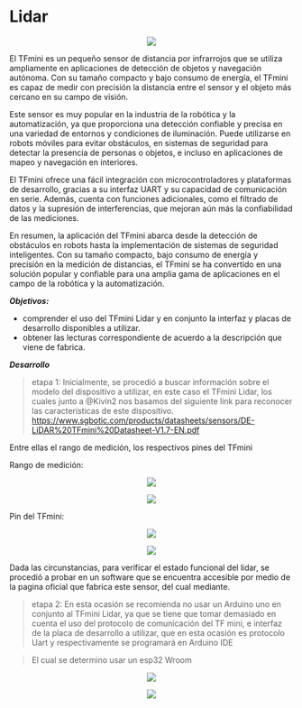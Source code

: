 #  Lidar

<p align="center">
  <img src=https://github.com/Kivin2/Robotica_2_Soto_Bot/assets/83624805/4ce6c13c-f820-430e-bee3-f06da935806c />
</p>



El TFmini es un pequeño sensor de distancia por infrarrojos que se utiliza ampliamente en aplicaciones de detección de objetos y navegación autónoma. Con su tamaño compacto y bajo consumo de energía, el TFmini es capaz de medir con precisión la distancia entre el sensor y el objeto más cercano en su campo de visión. 

Este sensor es muy popular en la industria de la robótica y la automatización, ya que proporciona una detección confiable y precisa en una variedad de entornos y condiciones de iluminación. Puede utilizarse en robots móviles para evitar obstáculos, en sistemas de seguridad para detectar la presencia de personas o objetos, e incluso en aplicaciones de mapeo y navegación en interiores.

El TFmini ofrece una fácil integración con microcontroladores y plataformas de desarrollo, gracias a su interfaz UART y su capacidad de comunicación en serie. Además, cuenta con funciones adicionales, como el filtrado de datos y la supresión de interferencias, que mejoran aún más la confiabilidad de las mediciones.

En resumen, la aplicación del TFmini abarca desde la detección de obstáculos en robots hasta la implementación de sistemas de seguridad inteligentes. Con su tamaño compacto, bajo consumo de energía y precisión en la medición de distancias, el TFmini se ha convertido en una solución popular y confiable para una amplia gama de aplicaciones en el campo de la robótica y la automatización.


**_Objetivos:_**
- comprender el uso del TFmini Lidar y en conjunto la interfaz  y placas de desarrollo disponibles a utilizar.
- obtener las lecturas correspondiente de acuerdo a la descripción que viene de fabrica.


**_Desarrollo_**

> etapa 1:
Inicialmente, se procedió a buscar información sobre el modelo del dispositivo a utilizar, en este caso el TFmini Lidar, los cuales junto a @Kivin2  nos  basamos del siguiente link para reconocer las características de este dispositivo.
https://www.sgbotic.com/products/datasheets/sensors/DE-LiDAR%20TFmini%20Datasheet-V1.7-EN.pdf

Entre ellas el rango de medición, los respectivos pines del TFmini

Rango de medición:

<p align="center">
  <img src=https://github.com/Kivin2/Robotica_2_Soto_Bot/assets/83624805/87956bca-f0ff-4ebe-9232-b5762b871696 />
</p>

<p align="center">
  <img src=https://github.com/Kivin2/Robotica_2_Soto_Bot/assets/83624805/adbea506-4c73-4374-985d-ef26db3fdffb />
</p>
Pin del TFmini:
<p align="center">
  <img src=https://github.com/Kivin2/Robotica_2_Soto_Bot/assets/83624805/07b5c547-cc40-43b6-bdcc-93c88334a363 />
</p>
<p align="center">
  <img src=https://github.com/Kivin2/Robotica_2_Soto_Bot/assets/83624805/5d969c8f-b090-4b01-bb81-c1cf256cc522 />
</p>
Dada las circunstancias, para verificar el estado funcional del lidar, se procedió a probar en un software que se encuentra accesible por medio de la pagina oficial que  fabrica este sensor, del cual mediante.

> etapa 2:
En esta ocasión se recomienda no usar un Arduino uno en conjunto al TFmini Lidar,  ya que se tiene que tomar demasiado en cuenta el uso del protocolo de comunicación del TF mini, e interfaz de la placa de desarrollo a utilizar, que en esta ocasión es protocolo Uart y respectivamente se programará en Arduino IDE

> El cual se determino usar un esp32 Wroom
<p align="center">
  <img src=https://github.com/Kivin2/Robotica_2_Soto_Bot/assets/83624805/a21bab76-9f40-40e2-988b-6f693efb4050 />
</p>

<p align="center">
  <img src=https://github.com/Kivin2/Robotica_2_Soto_Bot/assets/83624805/3a33a342-59a3-4e09-b02c-7715dff2a4b4 />
</p>
